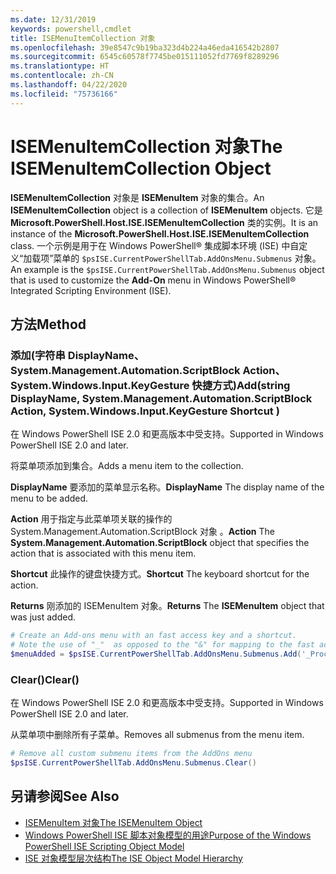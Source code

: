 ```yaml
---
ms.date: 12/31/2019
keywords: powershell,cmdlet
title: ISEMenuItemCollection 对象
ms.openlocfilehash: 39e8547c9b19ba323d4b224a46eda416542b2807
ms.sourcegitcommit: 6545c60578f7745be015111052fd7769f8289296
ms.translationtype: HT
ms.contentlocale: zh-CN
ms.lasthandoff: 04/22/2020
ms.locfileid: "75736166"
---
```

# <a name="the-isemenuitemcollection-object"></a><span data-ttu-id="7ab23-103">ISEMenuItemCollection 对象</span><span class="sxs-lookup"><span data-stu-id="7ab23-103">The ISEMenuItemCollection Object</span></span>

<span data-ttu-id="7ab23-104">**ISEMenuItemCollection** 对象是 **ISEMenuItem** 对象的集合。</span><span class="sxs-lookup"><span data-stu-id="7ab23-104">An **ISEMenuItemCollection** object is a collection of **ISEMenuItem** objects.</span></span> <span data-ttu-id="7ab23-105">它是 **Microsoft.PowerShell.Host.ISE.ISEMenuItemCollection** 类的实例。</span><span class="sxs-lookup"><span data-stu-id="7ab23-105">It is an instance of the **Microsoft.PowerShell.Host.ISE.ISEMenuItemCollection** class.</span></span> <span data-ttu-id="7ab23-106">一个示例是用于在 Windows PowerShell® 集成脚本环境 (ISE) 中自定义“加载项”菜单的 `$psISE.CurrentPowerShellTab.AddOnsMenu.Submenus` 对象。</span><span class="sxs-lookup"><span data-stu-id="7ab23-106">An example is the `$psISE.CurrentPowerShellTab.AddOnsMenu.Submenus` object that is used to customize the **Add-On** menu in Windows PowerShell® Integrated Scripting Environment (ISE).</span></span>

## <a name="method"></a><span data-ttu-id="7ab23-107">方法</span><span class="sxs-lookup"><span data-stu-id="7ab23-107">Method</span></span>

### <a name="addstring-displayname-systemmanagementautomationscriptblock-action-systemwindowsinputkeygesture-shortcut-"></a><span data-ttu-id="7ab23-108">添加\(字符串 DisplayName、System.Management.Automation.ScriptBlock Action、System.Windows.Input.KeyGesture 快捷方式\)</span><span class="sxs-lookup"><span data-stu-id="7ab23-108">Add\(string DisplayName, System.Management.Automation.ScriptBlock Action, System.Windows.Input.KeyGesture Shortcut \)</span></span>

<span data-ttu-id="7ab23-109">在 Windows PowerShell ISE 2.0 和更高版本中受支持。</span><span class="sxs-lookup"><span data-stu-id="7ab23-109">Supported in Windows PowerShell ISE 2.0 and later.</span></span>

<span data-ttu-id="7ab23-110">将菜单项添加到集合。</span><span class="sxs-lookup"><span data-stu-id="7ab23-110">Adds a menu item to the collection.</span></span>

<span data-ttu-id="7ab23-111">**DisplayName** 要添加的菜单显示名称。</span><span class="sxs-lookup"><span data-stu-id="7ab23-111">**DisplayName** The display name of the menu to be added.</span></span>

<span data-ttu-id="7ab23-112">**Action** 用于指定与此菜单项关联的操作的 System.Management.Automation.ScriptBlock 对象  。</span><span class="sxs-lookup"><span data-stu-id="7ab23-112">**Action** The **System.Management.Automation.ScriptBlock** object that specifies the action that is associated with this menu item.</span></span>

<span data-ttu-id="7ab23-113">**Shortcut** 此操作的键盘快捷方式。</span><span class="sxs-lookup"><span data-stu-id="7ab23-113">**Shortcut** The keyboard shortcut for the action.</span></span>

<span data-ttu-id="7ab23-114">**Returns** 刚添加的 ISEMenuItem  对象。</span><span class="sxs-lookup"><span data-stu-id="7ab23-114">**Returns** The **ISEMenuItem** object that was just added.</span></span>

```powershell
# Create an Add-ons menu with an fast access key and a shortcut.
# Note the use of "_"  as opposed to the "&" for mapping to the fast access key letter for the menu item.
$menuAdded = $psISE.CurrentPowerShellTab.AddOnsMenu.Submenus.Add('_Process', {Get-Process}, 'Alt+P')
```

### <a name="clear"></a><span data-ttu-id="7ab23-115">Clear\(\)</span><span class="sxs-lookup"><span data-stu-id="7ab23-115">Clear\(\)</span></span>

<span data-ttu-id="7ab23-116">在 Windows PowerShell ISE 2.0 和更高版本中受支持。</span><span class="sxs-lookup"><span data-stu-id="7ab23-116">Supported in Windows PowerShell ISE 2.0 and later.</span></span>

<span data-ttu-id="7ab23-117">从菜单项中删除所有子菜单。</span><span class="sxs-lookup"><span data-stu-id="7ab23-117">Removes all submenus from the menu item.</span></span>

```powershell
# Remove all custom submenu items from the AddOns menu
$psISE.CurrentPowerShellTab.AddOnsMenu.Submenus.Clear()
```

## <a name="see-also"></a><span data-ttu-id="7ab23-118">另请参阅</span><span class="sxs-lookup"><span data-stu-id="7ab23-118">See Also</span></span>

- [<span data-ttu-id="7ab23-119">ISEMenuItem 对象</span><span class="sxs-lookup"><span data-stu-id="7ab23-119">The ISEMenuItem Object</span></span>](The-ISEMenuItem-Object.md)
- [<span data-ttu-id="7ab23-120">Windows PowerShell ISE 脚本对象模型的用途</span><span class="sxs-lookup"><span data-stu-id="7ab23-120">Purpose of the Windows PowerShell ISE Scripting Object Model</span></span>](Purpose-of-the-Windows-PowerShell-ISE-Scripting-Object-Model.md)
- [<span data-ttu-id="7ab23-121">ISE 对象模型层次结构</span><span class="sxs-lookup"><span data-stu-id="7ab23-121">The ISE Object Model Hierarchy</span></span>](The-ISE-Object-Model-Hierarchy.md)
